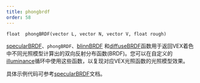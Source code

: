 ```yaml
---
title: phongbrdf
order: 58
---
```

`float  phongBRDF(vector L, vector N, vector V, float rough)`

[specularBRDF](specularBRDF.html "返回VEX着色中使用的不同光照模型计算出的BRDF值")、`phongBRDF`、[blinnBRDF](blinnBRDF.html)
和[diffuseBRDF](diffuseBRDF.html)函数用于返回VEX着色中不同光照模型计算出的双向反射分布函数(BRDF)。您可以在自定义的[illuminance](illuminance.html "遍历场景中所有光源，为每个光源调用光照着色器来设置Cl和L全局变量")循环中使用这些函数，以复现对应VEX光照函数的光照模型效果。

具体示例代码可参考[specularBRDF](specularBRDF.html "返回VEX着色中使用的不同光照模型计算出的BRDF值")文档。
